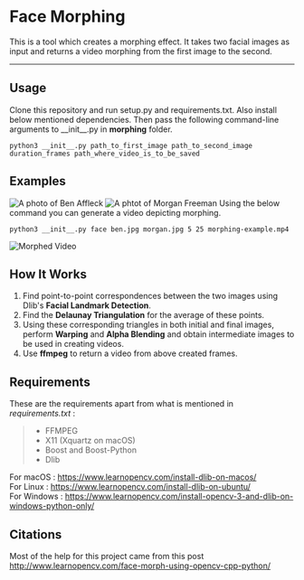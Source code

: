 Face Morphing
===================


This is a tool which creates a morphing effect. It takes two facial images as input and returns a video morphing from the first image to the second.

----------

Usage
-------------
Clone this repository and run setup.py and requirements.txt. Also install below mentioned dependencies. Then pass the following command-line arguments to \_\_init\_\_.py in **morphing** folder.
```
python3 __init__.py path_to_first_image path_to_second_image duration_frames path_where_video_is_to_be_saved
```

Examples
-------------
![A photo of Ben Affleck](https://raw.githubusercontent.com/KubricIO/face-morphing/master/demos/ben.jpg)
![A phtot of Morgan Freeman](https://raw.githubusercontent.com/KubricIO/face-morphing/master/demos/morgan.jpg)
Using the below command you can generate a video depicting morphing.
```
python3 __init__.py face ben.jpg morgan.jpg 5 25 morphing-example.mp4
```
![Morphed Video](https://raw.githubusercontent.com/KubricIO/face-morphing/master/demos/morphing-example.gif)

How It Works
-------------
1. Find point-to-point correspondences between the two images using Dlib's **Facial Landmark Detection**.
2. Find the **Delaunay Triangulation** for the average of these points.
3. Using these corresponding triangles in both initial and final images, perform **Warping** and **Alpha Blending** and obtain intermediate images to be used in creating videos.
4. Use **ffmpeg** to return a video from above created frames.

Requirements
-------------
These are the requirements apart from what is mentioned in *requirements.txt* :

>- FFMPEG
>- X11 (Xquartz on macOS)
>- Boost and Boost-Python
>- Dlib

For macOS : https://www.learnopencv.com/install-dlib-on-macos/     
For Linux : https://www.learnopencv.com/install-dlib-on-ubuntu/       
For Windows : https://www.learnopencv.com/install-opencv-3-and-dlib-on-windows-python-only/

Citations
-------------
Most of the help for this project came from this post http://www.learnopencv.com/face-morph-using-opencv-cpp-python/
